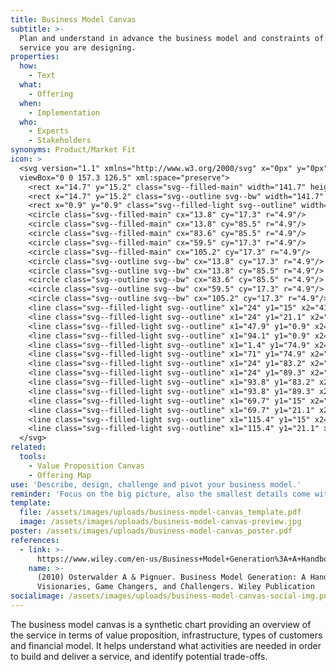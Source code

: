 ```yaml
---
title: Business Model Canvas
subtitle: >-
  Plan and understand in advance the business model and constraints of the
  service you are designing.
properties:
  how:
    - Text
  what:
    - Offering
  when:
    - Implementation
  who:
    - Experts
    - Stakeholders
synonyms: Product/Market Fit
icon: >
  <svg version="1.1" xmlns="http://www.w3.org/2000/svg" x="0px" y="0px"
  viewBox="0 0 157.3 126.5" xml:space="preserve">
    <rect x="14.7" y="15.2" class="svg--filled-main" width="141.7" height="110.4"/>
    <rect x="14.7" y="15.2" class="svg--outline svg--bw" width="141.7" height="110.4"/>
    <rect x="0.9" y="0.9" class="svg--filled-light svg--outline" width="140.3" height="110.9"/>
    <circle class="svg--filled-main" cx="13.8" cy="17.3" r="4.9"/>
    <circle class="svg--filled-main" cx="13.8" cy="85.5" r="4.9"/>
    <circle class="svg--filled-main" cx="83.6" cy="85.5" r="4.9"/>
    <circle class="svg--filled-main" cx="59.5" cy="17.3" r="4.9"/>
    <circle class="svg--filled-main" cx="105.2" cy="17.3" r="4.9"/>
    <circle class="svg--outline svg--bw" cx="13.8" cy="17.3" r="4.9"/>
    <circle class="svg--outline svg--bw" cx="13.8" cy="85.5" r="4.9"/>
    <circle class="svg--outline svg--bw" cx="83.6" cy="85.5" r="4.9"/>
    <circle class="svg--outline svg--bw" cx="59.5" cy="17.3" r="4.9"/>
    <circle class="svg--outline svg--bw" cx="105.2" cy="17.3" r="4.9"/>
    <line class="svg--filled-light svg--outline" x1="24" y1="15" x2="41.7" y2="15"/>
    <line class="svg--filled-light svg--outline" x1="24" y1="21.1" x2="33.9" y2="21.1"/>
    <line class="svg--filled-light svg--outline" x1="47.9" y1="0.9" x2="47.9" y2="74.9"/>
    <line class="svg--filled-light svg--outline" x1="94.1" y1="0.9" x2="94.1" y2="74.9"/>
    <line class="svg--filled-light svg--outline" x1="1.4" y1="74.9" x2="141.2" y2="74.9"/>
    <line class="svg--filled-light svg--outline" x1="71" y1="74.9" x2="71" y2="111.8"/>
    <line class="svg--filled-light svg--outline" x1="24" y1="83.2" x2="41.7" y2="83.2"/>
    <line class="svg--filled-light svg--outline" x1="24" y1="89.3" x2="33.9" y2="89.3"/>
    <line class="svg--filled-light svg--outline" x1="93.8" y1="83.2" x2="111.4" y2="83.2"/>
    <line class="svg--filled-light svg--outline" x1="93.8" y1="89.3" x2="103.7" y2="89.3"/>
    <line class="svg--filled-light svg--outline" x1="69.7" y1="15" x2="87.3" y2="15"/>
    <line class="svg--filled-light svg--outline" x1="69.7" y1="21.1" x2="79.6" y2="21.1"/>
    <line class="svg--filled-light svg--outline" x1="115.4" y1="15" x2="133" y2="15"/>
    <line class="svg--filled-light svg--outline" x1="115.4" y1="21.1" x2="125.3" y2="21.1"/>
  </svg>
related:
  tools:
    - Value Proposition Canvas
    - Offering Map
use: 'Describe, design, challenge and pivot your business model.'
reminder: 'Focus on the big picture, also the smallest details come with a cost.'
template:
  file: /assets/images/uploads/business-model-canvas_template.pdf
  image: /assets/images/uploads/business-model-canvas-preview.jpg
poster: /assets/images/uploads/business-model-canvas_poster.pdf
references:
  - link: >-
      https://www.wiley.com/en-us/Business+Model+Generation%3A+A+Handbook+for+Visionaries%2C+Game+Changers%2C+and+Challengers-p-9780470876411
    name: >-
      (2010) Osterwalder A & Pignuer. Business Model Generation: A Handbook for
      Visionaries, Game Changers, and Challengers. Wiley Publication
socialimage: /assets/images/uploads/business-model-canvas-social-img.png
---
```

The business model canvas is a synthetic chart providing an overview of the service in terms of value proposition, infrastructure, types of customers and financial model. It helps  understand what activities are needed in order to build and deliver a service, and identify potential trade-offs.
